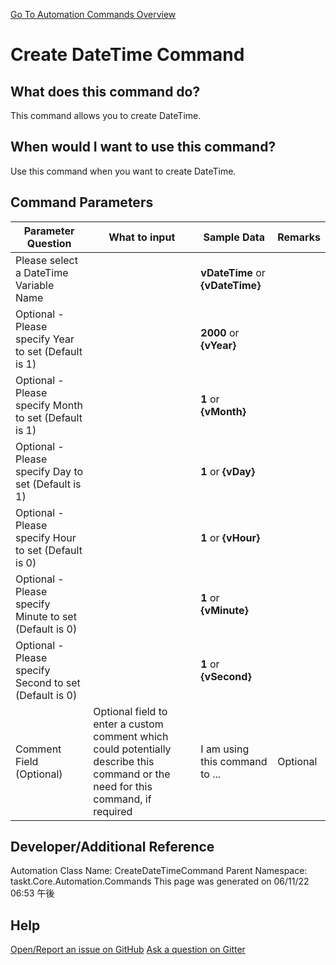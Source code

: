 <!--TITLE: Create DateTime Command -->
<!-- SUBTITLE: a command in the DateTime Commands group. -->
[Go To Automation Commands Overview](/automation-commands.md)


# Create DateTime Command


## What does this command do?
This command allows you to create DateTime.


## When would I want to use this command?
Use this command when you want to create DateTime.


## Command Parameters
| Parameter Question   	| What to input  	|  Sample Data 	| Remarks  	|
| ---                    | ---               | ---           | ---       |
|Please select a DateTime Variable Name||**vDateTime** or **{vDateTime}**||
|Optional - Please specify Year to set (Default is 1)||**2000** or **{vYear}**||
|Optional - Please specify Month to set (Default is 1)||**1** or **{vMonth}**||
|Optional - Please specify Day to set (Default is 1)||**1** or **{vDay}**||
|Optional - Please specify Hour to set (Default is 0)||**1** or **{vHour}**||
|Optional - Please specify Minute to set (Default is 0)||**1** or **{vMinute}**||
|Optional - Please specify Second to set (Default is 0)||**1** or **{vSecond}**||
|Comment Field (Optional)|Optional field to enter a custom comment which could potentially describe this command or the need for this command, if required|I am using this command to ...|Optional|


















## Developer/Additional Reference
Automation Class Name: CreateDateTimeCommand
Parent Namespace: taskt.Core.Automation.Commands
This page was generated on 06/11/22 06:53 午後


## Help
[Open/Report an issue on GitHub](https://github.com/saucepleez/taskt/issues/new)
[Ask a question on Gitter](https://gitter.im/taskt-rpa/Lobby)
